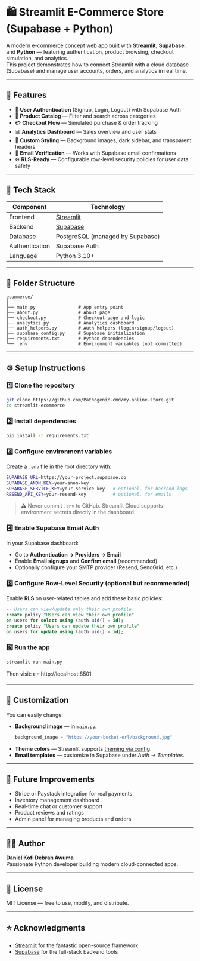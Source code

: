 # 🛍️ Streamlit E-Commerce Store (Supabase + Python)

A modern e-commerce concept web app built with **Streamlit**, **Supabase**, and **Python** — featuring authentication, product browsing, checkout simulation, and analytics.  
This project demonstrates how to connect Streamlit with a cloud database (Supabase) and manage user accounts, orders, and analytics in real time.

---

## 🚀 Features

- 🔐 **User Authentication** (Signup, Login, Logout) with Supabase Auth  
- 🛒 **Product Catalog** — Filter and search across categories  
- 💳 **Checkout Flow** — Simulated purchase & order tracking  
- 📊 **Analytics Dashboard** — Sales overview and user stats  
- 🎨 **Custom Styling** — Background images, dark sidebar, and transparent headers  
- 📧 **Email Verification** — Works with Supabase email confirmations  
- ⚙️ **RLS-Ready** — Configurable row-level security policies for user data safety  

---

## 🧱 Tech Stack

| Component | Technology |
|------------|-------------|
| Frontend | [Streamlit](https://streamlit.io) |
| Backend | [Supabase](https://supabase.com) |
| Database | PostgreSQL (managed by Supabase) |
| Authentication | Supabase Auth |
| Language | Python 3.10+ |

---

## 🧩 Folder Structure

```
ecommerce/
│
├── main.py                # App entry point
├── about.py               # About page
├── checkout.py            # Checkout page and logic
├── analytics.py           # Analytics dashboard
├── auth_helpers.py        # Auth helpers (login/signup/logout)
├── supabase_config.py     # Supabase initialization
├── requirements.txt       # Python dependencies
└── .env                   # Environment variables (not committed)
```

---

## ⚙️ Setup Instructions

### 1️⃣ Clone the repository

```bash
git clone https://github.com/Pathogenic-cmd/my-online-store.git
cd streamlit-ecommerce
```

### 2️⃣ Install dependencies

```bash
pip install -r requirements.txt
```

### 3️⃣ Configure environment variables

Create a `.env` file in the root directory with:

```bash
SUPABASE_URL=https://your-project.supabase.co
SUPABASE_ANON_KEY=your-anon-key
SUPABASE_SERVICE_KEY=your-service-key   # optional, for backend logs
RESEND_API_KEY=your-resend-key          # optional, for emails
```

> ⚠️ Never commit `.env` to GitHub. Streamlit Cloud supports environment secrets directly in the dashboard.

### 4️⃣ Enable Supabase Email Auth

In your Supabase dashboard:
- Go to **Authentication → Providers → Email**
- Enable **Email signups** and **Confirm email** (recommended)
- Optionally configure your SMTP provider (Resend, SendGrid, etc.)

### 5️⃣ Configure Row-Level Security (optional but recommended)

Enable **RLS** on user-related tables and add these basic policies:

```sql
-- Users can view/update only their own profile
create policy "Users can view their own profile"
on users for select using (auth.uid() = id);
create policy "Users can update their own profile"
on users for update using (auth.uid() = id);
```

### 6️⃣ Run the app

```bash
streamlit run main.py
```

Then visit:
👉 http://localhost:8501

---

## 🌄 Customization

You can easily change:
- **Background image** — in `main.py`:
  ```python
  background_image = "https://your-bucket-url/background.jpg"
  ```
- **Theme colors** — Streamlit supports [theming via config](https://docs.streamlit.io/library/advanced-features/theming).
- **Email templates** — customize in Supabase under *Auth → Templates*.

---

## 🧠 Future Improvements

- Stripe or Paystack integration for real payments  
- Inventory management dashboard  
- Real-time chat or customer support  
- Product reviews and ratings  
- Admin panel for managing products and orders  

---

## 🧑‍💻 Author

**Daniel Kofi Debrah Awuma**  
Passionate Python developer building modern cloud-connected apps.

---

## 🪪 License

MIT License — free to use, modify, and distribute.

---

## ⭐ Acknowledgments

- [Streamlit](https://streamlit.io) for the fantastic open-source framework  
- [Supabase](https://supabase.com) for the full-stack backend tools  
